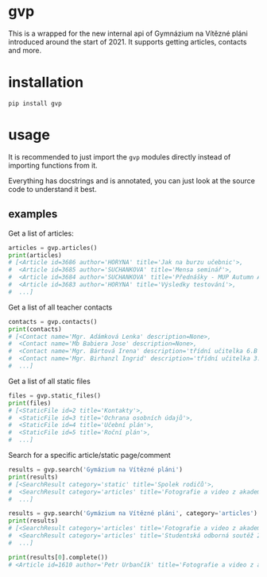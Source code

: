 # gvp
This is a wrapped for the new internal api of Gymnázium na Vítězné pláni introduced around the start of 2021. It supports getting articles, contacts and more.

# installation
```
pip install gvp
```

# usage
It is recommended to just import the `gvp` modules directly instead of importing functions from it.

Everything has docstrings and is annotated, you can just look at the source code to understand it best.

## examples
Get a list of articles:
```py
articles = gvp.articles()
print(articles)
# [<Article id=3686 author='HORYNA' title='Jak na burzu učebnic'>,
#  <Article id=3685 author='SUCHANKOVA' title='Mensa seminář'>,
#  <Article id=3684 author='SUCHANKOVA' title='Přednášky - MUP Autumn Academy 2021'>,
#  <Article id=3683 author='HORYNA' title='Výsledky testování'>,
#  ...]
```

Get a list of all teacher contacts
```py
contacts = gvp.contacts()
print(contacts)
# [<Contact name='Mgr. Adámková Lenka' description=None>,
#  <Contact name='Mb Babiera Jose' description=None>,
#  <Contact name='Mgr. Bártová Irena' description='třídní učitelka 6.B'>,
#  <Contact name='Mgr. Birhanzl Ingrid' description='třídní učitelka 3.C'>,
#  ...]
```

Get a list of all static files
```py
files = gvp.static_files()
print(files)
# [<StaticFile id=2 title='Kontakty'>,
#  <StaticFile id=3 title='Ochrana osobních údajů'>,
#  <StaticFile id=4 title='Učební plán'>,
#  <StaticFile id=5 title='Roční plán'>,
#  ...]
```

Search for a specific article/static page/comment
```py
results = gvp.search('Gymázium na Vítězné pláni')
print(results)
# [<SearchResult category='static' title='Spolek rodičů'>,
#  <SearchResult category='articles' title='Fotografie a video z akademie (aktualizováno)'>,
#  ...]

results = gvp.search('Gymázium na Vítězné pláni', category='articles')
print(results)
# [<SearchResult category='articles' title='Fotografie a video z akademie (aktualizováno)'>,
#  <SearchResult category='articles' title='Studentská odborná soutěž 2013/2014'>,
#  ...]

print(results[0].complete())
# <Article id=1610 author='Petr Urbančík' title='Fotografie a video z akademie (aktualizováno)'>
```